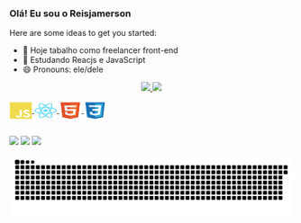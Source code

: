 ### Olá! Eu sou o Reisjamerson

Here are some ideas to get you started:

- 🔭 Hoje tabalho como freelancer front-end
- 🌱 Estudando Reacjs e JavaScript
- 😄 Pronouns: ele/dele

<div align="center">
  <a href="https://github.com/ReisJamerson">
  <img height="180em" src="https://github-readme-stats.vercel.app/api?username=reisjamerson&show_icons=true&theme=dark&include_all_commits=true&count_private=true"/>
  <img height="180em" src="https://github-readme-stats.vercel.app/api/top-langs/?username=reisjamerson&layout=compact&langs_count=7&theme=dark"/>
</div>

  <div style="display: inline_block"><br>
  <img align="center" alt="Jamerson-Js" height="30" width="40" src="https://raw.githubusercontent.com/devicons/devicon/master/icons/javascript/javascript-plain.svg">
  <img align="center" alt="Jamerson-React" height="30" width="40" src="https://raw.githubusercontent.com/devicons/devicon/master/icons/react/react-original.svg">
  <img align="center" alt="Jamerson-HTML" height="30" width="40" src="https://raw.githubusercontent.com/devicons/devicon/master/icons/html5/html5-original.svg">
  <img align="center" alt="Jamerson-CSS" height="30" width="40" src="https://raw.githubusercontent.com/devicons/devicon/master/icons/css3/css3-original.svg">
</div>
  
##
  
<div>
  <a href="https://instagram.com/jamersonssena" target="_blank"><img src="https://img.shields.io/badge/-Instagram-%23E4405F?style=for-the-badge&logo=instagram&logoColor=white" target="_blank"></a>
  <a href = "mailto:Reisjamerson48@gmail.com"><img src="https://img.shields.io/badge/Gmail-D14836?style=for-the-badge&logo=gmail&logoColor=white" target="_blank"></a>
  <a href="https://www.linkedin.com/in/reisjamerson-dos-santos-sena-1655a6217/" target="_blank"><img src="https://img.shields.io/badge/-LinkedIn-%230077B5?style=for-the-badge&logo=linkedin&logoColor=white" target="_blank"></a> 
  
  ![Snake animation](https://github.com/Reisjamerson/Reisjamerson/blob/output/github-contribution-grid-snake.svg)
  
</div>  
